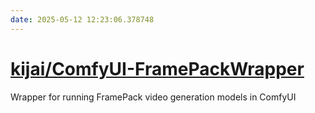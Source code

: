 ```yaml
---
date: 2025-05-12 12:23:06.378748
---
```


# [kijai/ComfyUI-FramePackWrapper](https://github.com/kijai/ComfyUI-FramePackWrapper)

Wrapper for running FramePack video generation models in ComfyUI